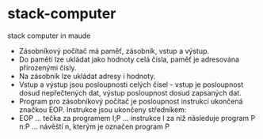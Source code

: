 # stack-computer
stack computer in maude

  * Zásobníkový počítač má paměť, zásobník, vstup a výstup.
  * Do paměti lze ukládat jako hodnoty celá čísla, paměť je adresována přirozenými čísly.
  * Na zásobník lze ukládat adresy i hodnoty.
  * Vstup a výstup jsou posloupnosti celých čísel - vstup je posloupnost dosud nepřečtených dat, výstup posloupnost dosud zapsaných dat.
  * Program pro zásobníkový počítač je posloupnost instrukcí ukončená značkou EOP. Instrukce jsou ukončeny středníkem: 
  * EOP ... tečka za programem
  I;P ... instrukce I za níž následuje program P
  n:P ... návěští n, kterým je označen program P
